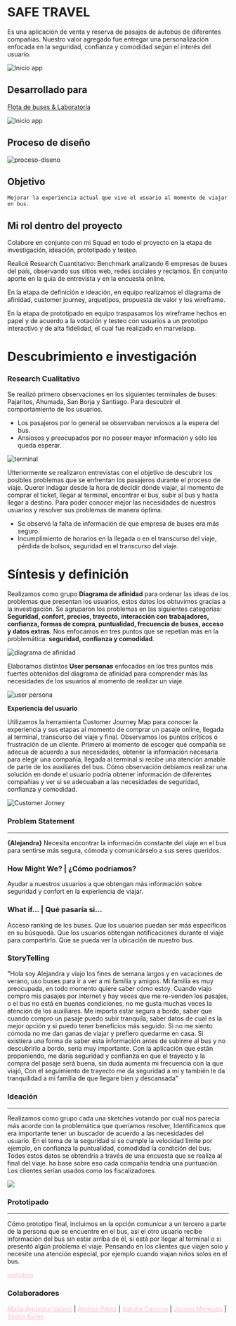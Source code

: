 # SAFE TRAVEL

Es una aplicación de venta y reserva de pasajes de autobús de diferentes compañías. Nuestro valor agregado fue entregar una personalización enfocada en la seguridad, confianza y comodidad según el interés del usuario.

![Inicio app](https://user-images.githubusercontent.com/32288156/37928540-8a1dceec-3113-11e8-9d97-6db051160b7c.png)
## Desarrollado para 
[Flota de buses & Laboratoria](https://marvelapp.com/136jga16/screen/38086057)

![Inicio app](https://user-images.githubusercontent.com/32288156/39033120-db96821e-4446-11e8-9dc0-1f2f4db1f80d.png)

## **Proceso de diseño**
![proceso-diseno](https://user-images.githubusercontent.com/32288156/39068501-e0c1813c-44b2-11e8-8e92-65b70c057bd4.png)

## **Objetivo**
```
Mejorar la experiencia actual que vive el usuario al momento de viajar en bus.
```
## **Mi rol dentro del proyecto**
Colabore en conjunto con mi Squad en todo el proyecto en la etapa de investigación, ideación, prototipado y testeo. 

Realicé Research Cuantitativo: Benchmark analizando 6 empresas de buses del país, observando sus sitios web, redes sociales y reclamos. En conjunto aporte en la guía de entrevista y en la encuesta online.

En la etapa de definición e ideación, en equipo realizamos el diagrama de afinidad, customer journey, arquetipos, propuesta de valor y los wireframe.

En la etapa de prototipado en equipo traspasamos los wireframe hechos en papel y de acuerdo a la votación y testeo con usuarios a un prototipo interactivo y de alta fidelidad, el cual fue realizado en marvelapp.

# **Descubrimiento e investigación**
### Research Cualitativo
Se realizó primero observaciones en los siguientes terminales de buses: Pajaritos, Ahumada, San Borja y Santiago. Para descubrir el comportamiento de los usuarios.

* Los pasajeros por lo general se observaban nerviosos a la espera del bus.
* Ansiosos y preocupados por no poseer mayor información y sólo les queda esperar.

![terminal](https://user-images.githubusercontent.com/32288156/39069134-3c6d4aa0-44b5-11e8-96c1-17167e1ed3a5.jpg)


Ulteriormente se realizaron entrevistas con el objetivo de descubrir los posibles problemas que se enfrentan los pasajeros durante el proceso de viaje. Querer indagar desde la hora de decidir dónde viajar, al momento de comprar el ticket, llegar al terminal, encontrar el bus, subir al bus y hasta llegar a destino. Para poder conocer mejor las necesidades de nuestros usuarios y resolver sus problemas de manera óptima. 

* Se observó la falta de información de que empresa de buses era más seguro.
* Incumplimiento de horarios en la llegada o en el transcurso del viaje, pérdida de bolsos, seguridad en el transcurso del viaje.


# **Síntesis y definición**

Realizamos como grupo **Diagrama de afinidad** para ordenar las ideas de los problemas que presentan los usuarios, estos datos los obtuvimos gracias a la investigación. Se agruparon los problemas en las siguientes categorías: **Seguridad, confort, precios, trayecto, interacción con trabajadores, confianza, formas de compra, puntualidad, frecuencia de buses, acceso y datos extras**.  Nos enfocamos en tres puntos que se repetían más en la problemática: **seguridad, confianza y comodidad**.


![diagrama de afinidad](imagenes/imagen-03-01.png)

Elaboramos distintos **User personas** enfocados en los tres puntos más fuertes obtenidos del diagrama de afinidad para comprender más las necesidades de los usuarios al momento de realizar un viaje.

![user persona](imagenes/imagen-04-01.png)

**Experiencia del usuario**

Utilizamos la herramienta Customer Journey Map para conocer la experiencia y sus etapas al momento de comprar un pasaje online, llegada al terminal, transcurso del viaje y final. Observamos los puntos críticos o frustración de un cliente. Primero al momento de escoger qué compañía se adecua de acuerdo a sus necesidades, obtener la información necesaria para elegir una compañía, llegada al terminal si recibe una atención amable de parte de los auxiliares del bus. Cómo observación debíamos realizar una solución en donde el usuario podría obtener información de diferentes compañías y ver si se adecuaban a las necesidades de seguridad, confianza y comodidad.

![Customer Jorney](imagenes/mapa-01.png)

### **Problem Statement**
***

**{Alejandra}** Necesita encontrar la información constante del viaje en el bus para sentirse más segura, cómoda y comunicárselo a sus seres queridos.

### **How Might We? | ¿Cómo podríamos?**

Ayudar a nuestros usuarios a que obtengan más información sobre seguridad y confort en la experiencia de viajar.

### **What if… | Qué pasaría si…**

Acceso ranking de los buses. 
Que los usuarios puedan ser más específicos en su búsqueda. 
Que los usuarios obtengan notificaciones durante el viaje para compartirlo. 
Que se pueda ver la ubicación de nuestro bus. 

### **StoryTelling**

"Hola soy Alejandra y viajo los fines de semana largos y en vacaciones de verano, uso buses para ir a ver a mi familia y amigos. Mi familia es muy preocupada, en todo momento quiere saber cómo estoy.
Cuando viajo compro mis pasajes por internet y hay veces que me re-venden los pasajes, o el bus no está en buenas condiciones, no me gusta muchas veces la atención de los auxiliares.
Me importa estar segura a bordo, saber que cuando compro un pasaje puedo subir tranquila, saber datos de cual es la mejor opción y si puedo tener beneficios más seguido. Si no me siento cómoda no me dan ganas de viajar y prefiero quedarme en casa.
Si existiera una forma de saber esta información antes de subirme al bus y no descubrirlo a bordo, sería muy importante.
Con la aplicación que están proponiendo, me daría seguridad y confianza en que el trayecto y la compra del pasaje será buena, sin duda aumenta mi frecuencia con la que viajó, Con el seguimiento de trayecto me da seguridad a mi y también le da tranquilidad a mi familia de que llegare bien y descansada"

### **Ideación**
***
Realizamos como grupo cada una sketches votando por cuál nos parecía más acorde con la problemática que queríamos resolver, Identificamos que era importante tener un buscador de acuerdo a las necesidades del usuario. En el tema de la seguridad si se cumple la velocidad límite por ejemplo, en confianza la puntualidad, comodidad la condición del bus. Todos estos datos se obtendría a través de una encuesta que se realiza al final del viaje. ha base sobre eso cada compañía tendría una puntuación. Los clientes serían usados como los fiscalizadores. 

![](imagenes/wireframe-01.png)

### **Prototipado**
***
Cómo prototipo final, incluimos en la opción comunicar a un tercero a parte de la persona que se encuentre en el bus, así el otro usuario recibe información del bus sin estar arriba de él, si está por llegar al terminal o si presentó algún problema el viaje. Pensando en los clientes que viajen solo y necesite una atención especial, por ejemplo cuando viajan niños solos en el bus.

<a href="https://marvelapp.com/136jga16/screen/38086057" style="color:pink"> prototipo </a>

### **Colaboradores**
<a href="https://www.linkedin.com/in/mariaagustinavalenti/" style="color:pink">Maria Agustina Valenti</a> | 
<a href="https://www.linkedin.com/in/andrea-p%C3%A9rez-gonz%C3%A1lez/" style="color:pink">Andrea Pérez</a> | <a href="https://www.linkedin.com/in/nataliacancino/" style="color:pink">Natalia Cancino</a> | 
<a href="https://www.linkedin.com/in/jazminmeneses/" style="color:pink">Jazmín Meneses</a> | 
<a href="https://www.linkedin.com/in/sasha-aviles-calder%C3%B3n/" style="color:pink">Sasha Aviles</a>
